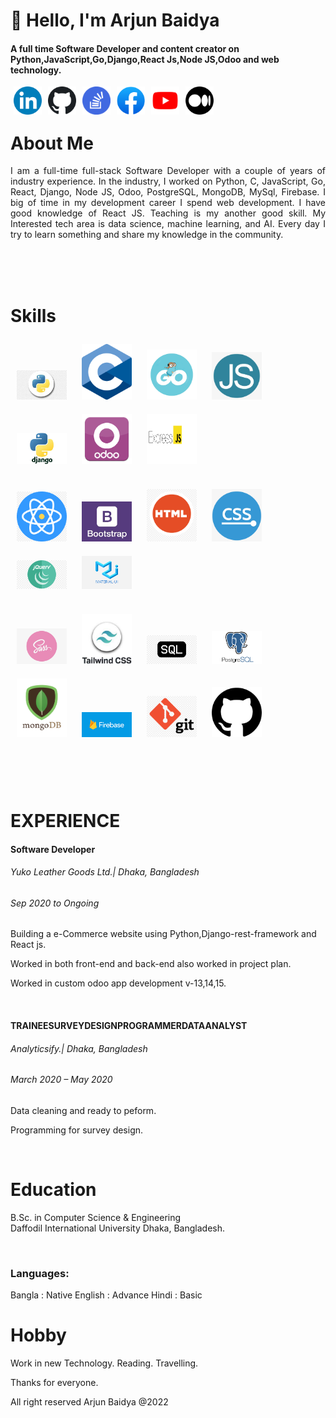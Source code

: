 <h1> 👋 Hello, I'm Arjun Baidya </h1>

<h4>A full time Software Developer and content creator on Python,JavaScript,Go,Django,React Js,Node JS,Odoo and web technology.</h4>

<a href="https://www.linkedin.com/in/arjun-baidya13/" target="_blank">
<img align="left" alt="linkedin" title="linkedin" width="45" hspace="5"
 src="./images/linkedin.png" />
 </a>
<a href="https://github.com/arjun-baidya" target="blank">
<img align="left" alt="linkedin" title="GitHub" width="45" hspace="5"
 src="./images/github.png" />
 </a>
 <a href="https://stackoverflow.com/users/12262434/arjun-baidya" target="blank">
<img align="left" alt="linkedin" title="Stack Overflow" width="45" hspace="5"
 src="./images/stackoverflow.png" />
 </a>
 <a href="https://www.facebook.com/ac.baidya/" target="blank">
<img align="left" alt="linkedin" title="FaceBook" width="45" hspace="5"
 src="./images/fb.png" />
 </a>
<a href="" target="blank">
<img align="left" alt="linkedin" title="Youtube" width="45" hspace="5"
 src="./images/youtube.png" />
 </a>
 <a href="www.medium.com/@arjun.chandra.baidya/" target="blank">
<img align="left" alt="medium" title="Medium" width="45" hspace="5"
 src="./images/medium.png" />
 </a>

<br/>
<br/>
<h1> About Me </h1>
<p align="justify">
    I am a full-time full-stack Software Developer with a couple of years of industry experience. In the industry, I worked on  Python, C, JavaScript, Go, React, Django, Node JS, Odoo, PostgreSQL, MongoDB, MySql, Firebase. I big of time in my development career I spend web development. I have good knowledge of React JS.
    Teaching is my another good skill. My Interested tech area is data science, machine learning, and AI.
    Every day I try to learn something and share my knowledge in the community.
</p>

<br/>
<br/>
<br/>

<h1>Skills </h1>

<img  alt="python" title="Python" width="80" hspace="10" vspace="10"
 src="./images/python.jpeg" />
 <img  alt="c" title="C" width="80" hspace="10" vspace="10"
 src="./images/c.png" />
  <img  alt="go" title="GO" width="80" hspace="10" vspace="10"
 src="./images/go.png" />
  <img  alt="javascript" title="JavaScript" width="80" hspace="10" vspace="10"
 src="./images/js.jpeg" />
  <img  alt="django" title="Django" width="80" hspace="10" vspace="10"
 src="./images/django.jpeg" />
  <img  alt="odoo" title="Odoo" width="80" hspace="10" vspace="10"
 src="./images/odoo.png" />
  <img  alt="express" title="Express" width="80" height="80" hspace="10" vspace="10"
 src="./images/express.png" />
 <br/><br/>
  <img  alt="react" title="React" width="80" hspace="10" vspace="10"
 src="./images/react.png" />
  <img  alt="bootstrap" title="Bootstrap" width="80" hspace="10" vspace="10"
 src="./images/bootstrap.jpg" />
  <img  alt="html" title="HTML" width="80" hspace="10" vspace="10"
 src="./images/html.png" />
  <img  alt="css" title="CSS" width="80" hspace="10" vspace="10"
 src="./images/css.png" />
  <img  alt="jquery" title="JQuery" width="80" hspace="10" vspace="10"
 src="./images/jqury.png" />
  <img  alt="material" title="Material UI" width="80" hspace="10" vspace="10"
 src="./images/material.png" />
 <br/><br/>
  <img  alt="sass" title="SASS" width="80" hspace="10" vspace="10"
 src="./images/sass.png" />
  <img  alt="tailwind" title="Tailwind-CSS" width="80" hspace="10" vspace="10"
 src="./images/tailwind.jpeg" />
  <img  alt="sql" title="SQL" width="80" hspace="10" vspace="10"
 src="./images/sql.png" />
  <img  alt="postgresql" title="PostgreSql" width="80" hspace="10" vspace="10"
 src="./images/postgresql.png" />
  <img  alt="mongo" title="MongoDB" width="80" hspace="10" vspace="10"
 src="./images/mongodb.png" />
  <img  alt="c" title="Firebase" width="80" hspace="10" vspace="10"
 src="./images/firebase.png" />
  <img  alt="git" title="Git" width="80" hspace="10" vspace="10"
 src="./images/git.png" />
  <img  alt="c" title="GitHub" width="80" hspace="10" vspace="10"
 src="./images/githubs.png" />


 <br/><br/><br/>
 <h1>EXPERIENCE </h1>
 <h4>Software Developer </h4>
 <h6>Yuko Leather Goods Ltd.| Dhaka, Bangladesh</h6>
 <h6>Sep 2020 to Ongoing </h6>
 <p>
 Building a e-Commerce website using Python,Django-rest-framework and
React js.<p/>
<p>
Worked in both front-end and back-end also worked in project plan.
</p>
<p>
Worked in custom odoo app development v-13,14,15.
</p>


<br/>
 <h4>TRAINEESURVEYDESIGNPROGRAMMERDATAANALYST</h4>
 <h6>Analyticsify.| Dhaka, Bangladesh</h6>
 <h6>March 2020 – May 2020 </h6>
 <p>
 Data cleaning and ready to peform.<p/>
<p>
Programming for survey design.
</p>

<br/>
<h1> Education </h1>

   B.Sc. in Computer Science & Engineering  
   Daffodil International University
   Dhaka, Bangladesh.

<br />

### Languages:

 Bangla : Native
 English : Advance
 Hindi : Basic
  <br />

  <h1>Hobby</h1>
  Work in new Technology.
  Reading.
  Travelling.


  Thanks for everyone.

  All right reserved Arjun Baidya @2022